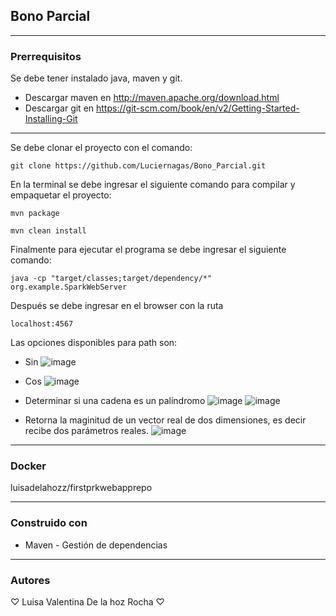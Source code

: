 ## Bono Parcial

* * *
### Prerrequisitos
Se debe tener instalado java, maven y git.
* Descargar maven en  http://maven.apache.org/download.html
* Descargar git en https://git-scm.com/book/en/v2/Getting-Started-Installing-Git

* * *
Se debe clonar el proyecto con el comando:
~~~
git clone https://github.com/Luciernagas/Bono_Parcial.git
~~~
En la terminal se debe ingresar el siguiente comando para compilar y empaquetar el proyecto:
~~~
mvn package
~~~
~~~
mvn clean install
~~~
Finalmente para ejecutar el programa se debe ingresar el siguiente comando:
~~~
java -cp "target/classes;target/dependency/*" org.example.SparkWebServer
~~~
Después se debe ingresar en el browser con la ruta
```
localhost:4567
```
Las opciones disponibles para path son:
* Sin
![image](https://github.com/Luciernagas/Bono_Parcial/assets/104604359/36ebf873-411c-4c21-aca4-443c66f24cb0)


* Cos
![image](https://github.com/Luciernagas/Bono_Parcial/assets/104604359/b5c73f0a-3ba9-412b-90eb-a2e1ea60c36f)


* Determinar si una cadena es un palíndromo
![image](https://github.com/Luciernagas/Bono_Parcial/assets/104604359/d0895e2b-9efc-4df9-88dc-1dd0ece94bfe)
![image](https://github.com/Luciernagas/Bono_Parcial/assets/104604359/3aae7f44-5eb3-4e41-90fd-481732615670)


* Retorna la maginitud de un vector real de dos dimensiones, es decir recibe dos parámetros reales.
![image](https://github.com/Luciernagas/Bono_Parcial/assets/104604359/77e3aa3d-cb0d-4561-8ba7-e4f60a753877)


* * *
### Docker
luisadelahozz/firstprkwebapprepo

* * *
### Construido con
* Maven - Gestión de dependencias

* * *
### Autores
♡ Luisa Valentina De la hoz Rocha ♡
